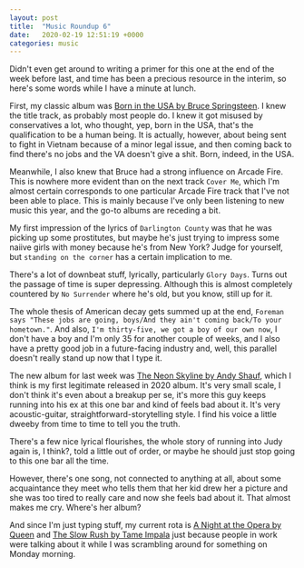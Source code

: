 ```yaml
---
layout: post
title:  "Music Roundup 6"
date:   2020-02-19 12:51:19 +0000
categories: music
---
```


Didn't even get around to writing a primer for this one at the end of the week before last, and time has been a precious resource in the interim, so here's some words while I have a minute at lunch.

First, my classic album was [Born in the USA by Bruce Springsteen](https://open.spotify.com/album/0PMasrHdpaoIRuHuhHp72O). I knew the title track, as probably most people do. I knew it got misused by conservatives a lot, who thought, yep, born in the USA, that's the qualification to be a human being. It is actually, however, about being sent to fight in Vietnam because of a minor legal issue, and then coming back to find there's no jobs and the VA doesn't give a shit. Born, indeed, in the USA. 

Meanwhile, I also knew that Bruce had a strong influence on Arcade Fire. This is nowhere more evident than on the next track `Cover Me`, which I'm almost certain corresponds to one particular Arcade Fire track that I've not been able to place. This is mainly because I've only been listening to new music this year, and the go-to albums are receding a bit. 

My first impression of the lyrics of `Darlington County` was that he was picking up some prostitutes, but maybe he's just trying to impress some naiive girls with money because he's from New York? Judge for yourself, but `standing on the corner` has a certain implication to me. 

There's a lot of downbeat stuff, lyrically, particularly `Glory Days`. Turns out the passage of time is super depressing. Although this is almost completely countered by `No Surrender` where he's old, but you know, still up for it. 

The whole thesis of American decay gets summed up at the end, `Foreman says "These jobs are going, boys/And they ain't coming back/To your hometown."`. And also, `I'm thirty-five, we got a boy of our own now`, I don't have a boy and I'm only 35 for another couple of weeks, and I also have a pretty good job in a future-facing industry and, well, this parallel doesn't really stand up now that I type it. 

The new album for last week was [The Neon Skyline by Andy Shauf](https://open.spotify.com/album/41M6R2mWLgqU9aKFUvZv8S), which I think is my first legitimate released in 2020 album. It's very small scale, I don't think it's even about a breakup per se, it's more this guy keeps running into his ex at this one bar and kind of feels bad about it. It's very acoustic-guitar, straightforward-storytelling style. I find his voice a little dweeby from time to time to tell you the truth.

There's a few nice lyrical flourishes, the whole story of running into Judy again is, I think?, told a little out of order, or maybe he should just stop going to this one bar all the time.

However, there's one song, not connected to anything at all, about some acquaintance they meet who tells them that her kid drew her a picture and she was too tired to really care and now she feels bad about it. That almost makes me cry. Where's her album?

And since I'm just typing stuff, my current rota is [A Night at the Opera by Queen](https://open.spotify.com/album/1GbtB4zTqAsyfZEsm1RZfx) and [The Slow Rush by Tame Impala](https://open.spotify.com/album/31qVWUdRrlb8thMvts0yYL) just because people in work were talking about it while I was scrambling around for something on Monday morning. 
